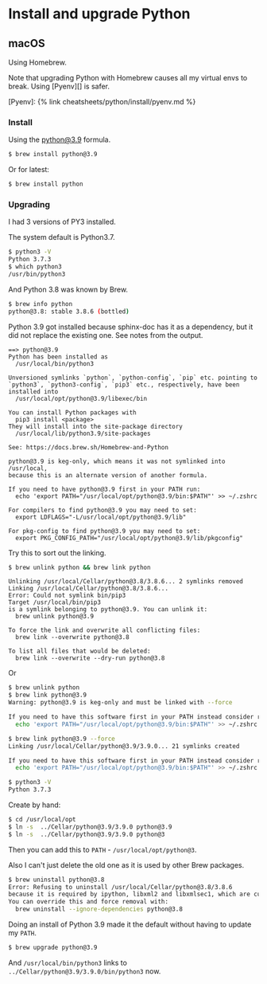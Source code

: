# Install and upgrade Python

## macOS

Using Homebrew.

Note that upgrading Python with Homebrew causes all my virtual envs to break. Using [Pyenv][] is safer.

[Pyenv]: {% link cheatsheets/python/install/pyenv.md %}

### Install

Using the [python@3.9](https://formulae.brew.sh/formula/python@3.9) formula.

```sh
$ brew install python@3.9
```

Or for latest:

```sh
$ brew install python
```


### Upgrading

I had 3 versions of PY3 installed.

The system default is Python3.7.

```sh
$ python3 -V
Python 3.7.3
$ which python3
/usr/bin/python3
```

And Python 3.8 was known by Brew.

```sh
$ brew info python
python@3.8: stable 3.8.6 (bottled)
```

Python 3.9 got installed because sphinx-doc has it as a dependency, but it did not replace the existing one. See notes from the output.


```
==> python@3.9
Python has been installed as
  /usr/local/bin/python3

Unversioned symlinks `python`, `python-config`, `pip` etc. pointing to
`python3`, `python3-config`, `pip3` etc., respectively, have been installed into
  /usr/local/opt/python@3.9/libexec/bin

You can install Python packages with
  pip3 install <package>
They will install into the site-package directory
  /usr/local/lib/python3.9/site-packages

See: https://docs.brew.sh/Homebrew-and-Python

python@3.9 is keg-only, which means it was not symlinked into /usr/local,
because this is an alternate version of another formula.

If you need to have python@3.9 first in your PATH run:
  echo 'export PATH="/usr/local/opt/python@3.9/bin:$PATH"' >> ~/.zshrc

For compilers to find python@3.9 you may need to set:
  export LDFLAGS="-L/usr/local/opt/python@3.9/lib"

For pkg-config to find python@3.9 you may need to set:
  export PKG_CONFIG_PATH="/usr/local/opt/python@3.9/lib/pkgconfig"
```


Try this to sort out the linking.

```sh
$ brew unlink python && brew link python
```

```
Unlinking /usr/local/Cellar/python@3.8/3.8.6... 2 symlinks removed
Linking /usr/local/Cellar/python@3.8/3.8.6...
Error: Could not symlink bin/pip3
Target /usr/local/bin/pip3
is a symlink belonging to python@3.9. You can unlink it:
  brew unlink python@3.9

To force the link and overwrite all conflicting files:
  brew link --overwrite python@3.8

To list all files that would be deleted:
  brew link --overwrite --dry-run python@3.8
```

Or

```sh
$ brew unlink python
$ brew link python@3.9
Warning: python@3.9 is keg-only and must be linked with --force

If you need to have this software first in your PATH instead consider running:
  echo 'export PATH="/usr/local/opt/python@3.9/bin:$PATH"' >> ~/.zshrc
```


```sh
$ brew link python@3.9 --force
Linking /usr/local/Cellar/python@3.9/3.9.0... 21 symlinks created

If you need to have this software first in your PATH instead consider running:
  echo 'export PATH="/usr/local/opt/python@3.9/bin:$PATH"' >> ~/.zshrc
```
```sh
$ python3 -V
Python 3.7.3
```

Create by hand:


```sh
$ cd /usr/local/opt
$ ln -s  ../Cellar/python@3.9/3.9.0 python@3.9
$ ln -s  ../Cellar/python@3.9/3.9.0 python@3
```

Then you can add this to `PATH` - `/usr/local/opt/python@3`.


Also I can't just delete the old one as it is used by other Brew packages.

```sh
$ brew uninstall python@3.8
Error: Refusing to uninstall /usr/local/Cellar/python@3.8/3.8.6
because it is required by ipython, libxml2 and libxmlsec1, which are currently installed.
You can override this and force removal with:
  brew uninstall --ignore-dependencies python@3.8
```

Doing an install of Python 3.9 made it the default without having to update my `PATH`.

```sh
$ brew upgrade python@3.9
```

And `/usr/local/bin/python3` links to `../Cellar/python@3.9/3.9.0/bin/python3` now.
